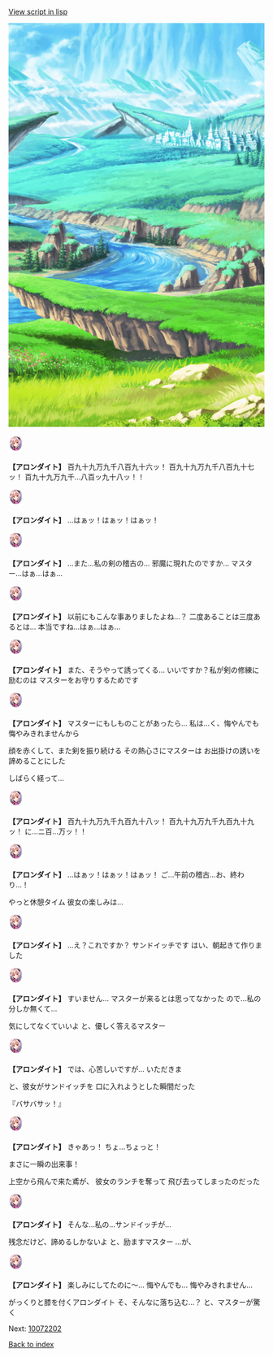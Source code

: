 [View script in lisp](../scripts/10072201.txt)

![plain.png](../images/backgrounds/plain.png)

<img src="../images/units/100721.png" alt="100721.png" height="34"/>

**【アロンダイト】**
百九十九万九千八百九十六ッ！
百九十九万九千八百九十七ッ！
百九十九万九千…八百ッ九十八ッ！！

<img src="../images/units/100721.png" alt="100721.png" height="34"/>

**【アロンダイト】**
…はぁッ！はぁッ！はぁッ！

<img src="../images/units/100721.png" alt="100721.png" height="34"/>

**【アロンダイト】**
…また…私の剣の稽古の…
邪魔に現れたのですか…
マスター…はぁ…はぁ…

<img src="../images/units/100721.png" alt="100721.png" height="34"/>

**【アロンダイト】**
以前にもこんな事ありましたよね…？
二度あることは三度あるとは…
本当ですね…はぁ…はぁ…

<img src="../images/units/100721.png" alt="100721.png" height="34"/>

**【アロンダイト】**
また、そうやって誘ってくる…
いいですか？私が剣の修練に励むのは
マスターをお守りするためです

<img src="../images/units/100721.png" alt="100721.png" height="34"/>

**【アロンダイト】**
マスターにもしものことがあったら…
私は…く、悔やんでも
悔やみきれませんから

顔を赤くして、また剣を振り続ける
その熱心さにマスターは
お出掛けの誘いを諦めることにした

しばらく経って…

<img src="../images/units/100721.png" alt="100721.png" height="34"/>

**【アロンダイト】**
百九十九万九千九百九十八ッ！
百九十九万九千九百九十九ッ！
に…ニ百…万ッ！！

<img src="../images/units/100721.png" alt="100721.png" height="34"/>

**【アロンダイト】**
…はぁッ！はぁッ！はぁッ！
ご…午前の稽古…お、終わり…！

やっと休憩タイム
彼女の楽しみは…

<img src="../images/units/100721.png" alt="100721.png" height="34"/>

**【アロンダイト】**
…え？これですか？
サンドイッチです
はい、朝起きて作りました

<img src="../images/units/100721.png" alt="100721.png" height="34"/>

**【アロンダイト】**
すいません…
マスターが来るとは思ってなかった
ので…私の分しか無くて…

気にしてなくていいよ
と、優しく答えるマスター

<img src="../images/units/100721.png" alt="100721.png" height="34"/>

**【アロンダイト】**
では、心苦しいですが…
いただきま

と、彼女がサンドイッチを
口に入れようとした瞬間だった

『バサバサッ！』

<img src="../images/units/100721.png" alt="100721.png" height="34"/>

**【アロンダイト】**
きゃあっ！
ちょ…ちょっと！

まさに一瞬の出来事！

上空から飛んで来た鳶が、
彼女のランチを奪って
飛び去ってしまったのだった

<img src="../images/units/100721.png" alt="100721.png" height="34"/>

**【アロンダイト】**
そんな…私の…サンドイッチが…

残念だけど、諦めるしかないよ
と、励ますマスター
…が、

<img src="../images/units/100721.png" alt="100721.png" height="34"/>

**【アロンダイト】**
楽しみにしてたのに～…
悔やんでも…
悔やみきれません…

がっくりと膝を付くアロンダイト
そ、そんなに落ち込む…？
と、マスターが驚く


Next: [10072202](10072202.md)

[Back to index](index.md)

